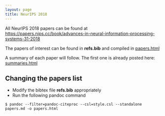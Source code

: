 ```yaml
---
layout: page
title: NeurIPS 2018
---
```


All NeurIPS 2018 papers can be found at
https://papers.nips.cc/book/advances-in-neural-information-processing-systems-31-2018

The papers of interest can be found in __refs.bib__ and compiled in [papers.html](./papers.html)

A summary of each paper will follow. The first one is already posted here: [summaries.html](./summaries.html)

## Changing the papers list

- Modify the bibtex file __refs.bib__ appropriately
- Run the following pandoc command

```
$ pandoc --filter=pandoc-citeproc --csl=style.csl --standalone papers.md -o papers.html
```
